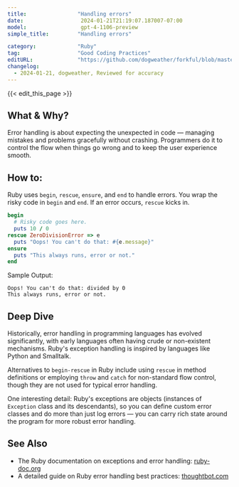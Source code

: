 ```yaml
---
title:                "Handling errors"
date:                  2024-01-21T21:19:07.187007-07:00
model:                 gpt-4-1106-preview
simple_title:         "Handling errors"

category:             "Ruby"
tag:                  "Good Coding Practices"
editURL:              "https://github.com/dogweather/forkful/blob/master/content/en/ruby/handling-errors.md"
changelog:
  - 2024-01-21, dogweather, Reviewed for accuracy
---
```


{{< edit_this_page >}}

## What & Why?

Error handling is about expecting the unexpected in code — managing mistakes and problems gracefully without crashing. Programmers do it to control the flow when things go wrong and to keep the user experience smooth.

## How to:

Ruby uses `begin`, `rescue`, `ensure`, and `end` to handle errors. You wrap the risky code in `begin` and `end`. If an error occurs, `rescue` kicks in.

```Ruby
begin
  # Risky code goes here.
  puts 10 / 0
rescue ZeroDivisionError => e
  puts "Oops! You can't do that: #{e.message}"
ensure
  puts "This always runs, error or not."
end
```

Sample Output:
```
Oops! You can't do that: divided by 0
This always runs, error or not.
```

## Deep Dive

Historically, error handling in programming languages has evolved significantly, with early languages often having crude or non-existent mechanisms. Ruby's exception handling is inspired by languages like Python and Smalltalk.

Alternatives to `begin-rescue` in Ruby include using `rescue` in method definitions or employing `throw` and `catch` for non-standard flow control, though they are not used for typical error handling.

One interesting detail: Ruby's exceptions are objects (instances of `Exception` class and its descendants), so you can define custom error classes and do more than just log errors — you can carry rich state around the program for more robust error handling.

## See Also

- The Ruby documentation on exceptions and error handling: [ruby-doc.org](https://ruby-doc.org/core-3.1.0/doc/syntax/exceptions_rdoc.html)
- A detailed guide on Ruby error handling best practices: [thoughtbot.com](https://thoughtbot.com/blog/rescue-standarderror-not-exception)
